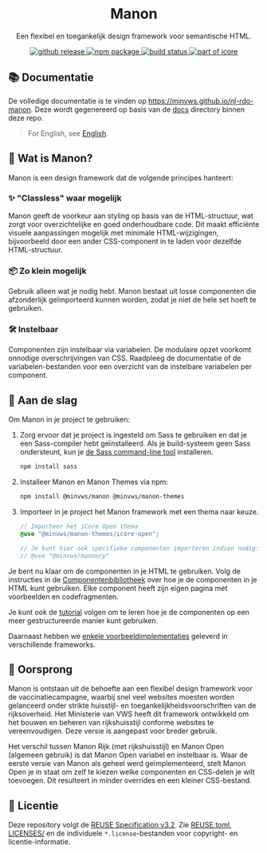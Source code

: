<h1 align="center">Manon</h1>

<p align="center">
  Een flexibel en toegankelijk design framework voor semantische HTML.
</p>

<p align="center">
  <a
    aria-label="github release"
    href="https://github.com/minvws/nl-rdo-manon/releases/latest"
  >
    <img
      alt="github release"
      src="https://img.shields.io/github/v/release/minvws/nl-rdo-manon?style=for-the-badge&color=fa32c8&logo=github"
    />
  </a>
  <a
    aria-label="npm package"
    href="https://www.npmjs.com/package/@minvws/manon"
  >
    <img
      alt="npm package"
      src="https://img.shields.io/npm/v/@minvws/manon?style=for-the-badge&color=fa32c8&logo=npm"
    />
  </a>
  <a
    aria-label="build status"
    href="https://github.com/minvws/nl-rdo-manon/actions/workflows/ci.yml?query=branch%3Amain"
  >
    <img
      alt="build status"
      src="https://img.shields.io/github/actions/workflow/status/minvws/nl-rdo-manon/ci.yml?branch=main&style=for-the-badge&logo=github"
    />
  </a>
  <a
    aria-label="part of icore"
    href="https://github.com/minvws/rdo-icore-coordination/"
  >
    <img
      alt="part of icore"
      src="https://img.shields.io/badge/Part_of-iCore-ed7b3e?style=for-the-badge"
    />
  </a>
</p>

## 📚 Documentatie

De volledige documentatie is te vinden op
<https://minvws.github.io/nl-rdo-manon>. Deze wordt gegenereerd op basis van de
[docs](./docs) directory binnen deze repo.

> For English, see [English](README.en.md).

## 🙋 Wat is Manon?

Manon is een design framework dat de volgende principes hanteert:

### ✨ "Classless" waar mogelijk

Manon geeft de voorkeur aan styling op basis van de HTML-structuur, wat zorgt
voor overzichtelijke en goed onderhoudbare code. Dit maakt efficiënte visuele
aanpassingen mogelijk met minimale HTML-wijzigingen, bijvoorbeeld door een ander
CSS-component in te laden voor dezelfde HTML-structuur.

### 📦 Zo klein mogelijk

Gebruik alleen wat je nodig hebt. Manon bestaat uit losse componenten die
afzonderlijk geïmporteerd kunnen worden, zodat je niet de hele set hoeft te
gebruiken.

### 🛠️ Instelbaar

Componenten zijn instelbaar via variabelen. De modulaire opzet voorkomt onnodige
overschrijvingen van CSS. Raadpleeg de documentatie of de variabelen-bestanden
voor een overzicht van de instelbare variabelen per component.

## 🚀 Aan de slag

Om Manon in je project te gebruiken:

1.  Zorg ervoor dat je project is ingesteld om Sass te gebruiken en dat je een
    Sass-compiler hebt geïnstalleerd. Als je build-systeem geen Sass
    ondersteunt, kun je
    [de Sass command-line tool](https://sass-lang.com/documentation/cli/dart-sass/)
    installeren.

    ```bash
    npm install sass
    ```

2.  Installeer Manon en Manon Themes via npm:

    ```bash
    npm install @minvws/manon @minvws/manon-themes
    ```

3.  Importeer in je project het Manon framework met een thema naar keuze.

    ```scss
    // Importeer het iCore Open thema
    @use "@minvws/manon-themes/icore-open";

    // Je kunt hier ook specifieke componenten importeren indien nodig:
    // @use "@minvws/manon/p"
    ```

Je bent nu klaar om de componenten in je HTML te gebruiken. Volg de instructies
in de [Componentenbibliotheek](https://minvws.github.io/nl-rdo-manon/components)
over hoe je de componenten in je HTML kunt gebruiken. Elke component heeft zijn
eigen pagina met voorbeelden en codefragmenten.

Je kunt ook de
[tutorial](https://minvws.github.io/nl-rdo-manon/getting-started/tutorial)
volgen om te leren hoe je de componenten op een meer gestructureerde manier kunt
gebruiken.

Daarnaast hebben we
[enkele voorbeeldimplementaties](https://github.com/minvws/nl-rdo-manon/tree/main/examples/)
geleverd in verschillende frameworks.

## 🌱 Oorsprong

Manon is ontstaan uit de behoefte aan een flexibel design framework voor de
vaccinatiecampagne, waarbij snel veel websites moesten worden gelanceerd onder
strikte huisstijl- en toegankelijkheidsvoorschriften van de rijksoverheid. Het
Ministerie van VWS heeft dit framework ontwikkeld om het bouwen en beheren van
rijkshuisstijl conforme websites te vereenvoudigen. Deze versie is aangepast
voor breder gebruik.

Het verschil tussen Manon Rijk (met rijkshuisstijl) en Manon Open (algemeen
gebruik) is dat Manon Open variabel en instelbaar is. Waar de eerste versie van
Manon als geheel werd geïmplementeerd, stelt Manon Open je in staat om zelf te
kiezen welke componenten en CSS-delen je wilt toevoegen. Dit resulteert in
minder overrides en een kleiner CSS-bestand.

## 📄 Licentie

Deze repository volgt de
[REUSE Specification v3.2](https://reuse.software/spec/). Zie
[REUSE.toml](./REUSE.toml), [LICENSES/](./LICENSES/) en de individuele
`*.license`-bestanden voor copyright- en licentie-informatie.
